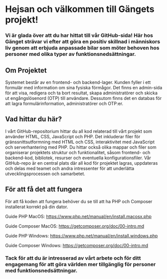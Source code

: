 # Hejsan och välkommen till Gängets projekt!  

 

### Vi är glada över att du har hittat till vår GitHub-sida! Här hos Gänget strävar vi efter att göra en positiv skillnad i människors liv genom att erbjuda anpassade bilar som möter behoven hos personer med olika typer av funktionsnedsättningar. 

 

## Om Projektet 

Systemet består av en frontend- och backend-lager. Kunden fyller i ett formulär med information om sina fysiska förmågor. Det finns en admin-sida för att visa, redigera och ta bort resultat, skapa administratörer och skicka ut engångslösenord (OTP) till användare. Dessutom finns det en databas för att lagra formulärinformation, administratörer och OTP:er. 

 

## Vad hittar du här? 

I vårt GitHub-repositorium hittar du all kod relaterad till vårt projekt som använder HTML, CSS, JavaScript och PHP. Det inkluderar filer för gränssnittsutformning med HTML och CSS, interaktivitet med JavaScript och serverhantering med PHP. Du hittar också olika mappar och filer som organiserar projektets struktur och funktionalitet, såsom frontend- och backend-kod, bibliotek, resurser och eventuella konfigurationsfiler. Vår GitHub-repo är en central plats där all kod för projektet lagras, uppdateras och delas med teamet och andra intressenter för att underlätta utvecklingsprocessen och samarbetet. 

 

## För att få det att fungera 

För att få koden att fungera behöver du se till att ha PHP och Composer installerat korrekt på din dator.  

Guide PHP MacOS: https://www.php.net/manual/en/install.macosx.php

Guide Composer MacOS: https://getcomposer.org/doc/00-intro.md
 
Guide PHP Windows: https://www.php.net/manual/en/install.windows.php

Guide Composer Windows: https://getcomposer.org/doc/00-intro.md
 

### Tack för att du är intresserad av vårt arbete och för ditt engagemang för att göra världen mer tillgänglig för personer med funktionsnedsättningar.  